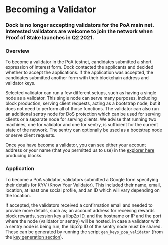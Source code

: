# Becoming a Validator

### Dock is no longer accepting validators for the PoA main net. Interested validators are welcome to join the network when Proof of Stake launches in Q2 2021.

### 

### Overview

To become a validator in the PoA testnet, candidates submitted a short expression of interest form. Dock contacted the applicants and decided whether to accept the applications. If the application was accepted, the candidates submitted another form with their blockchain address and validator keys.

Selected validator can run a few different setups, such as having a single node as a validator. This single node can serve many purposes, including block production, serving client requests, acting as a bootstrap node, but it does not need to perform all of those functions. The validator can also run an additional sentry node for DoS protection which can be used for serving clients or a separate node for serving clients. We advise that running two machines, one for validator and one for sentry, is sufficient for the current state of the network. The sentry can optionally be used as a bootstrap node or serve client requests.

Once you have become a validator, you can see either your account address or your name \(that you permitted us to use\) in the [explorer here](https://fe.dock.io/#/explorer) producing blocks.

### Application

To become a PoA validator, validators submitted a Google form specifying their details for KYV \(Know Your Validator\). This included their name, email, location, at least one social profile, and an ID which will vary depending on the location.

If accepted, the validators received a confirmation email and needed to provide more details, such as; an account address for receiving rewards block rewards,  session key a libp2p ID, and the hostname or IP and the port where the node \(validator or sentry\) will be hosted. In case a validator with a sentry node is being run, the libp2p ID of the sentry node must be shared. These can be generated by running the script `gen_keys_poa_validator` \(from the [key generation section](tooling/key-generation.md)\). 

